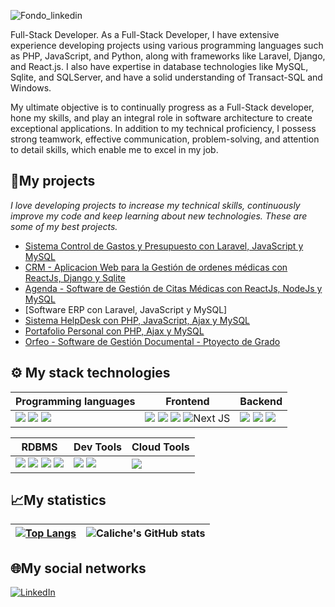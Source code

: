 ![Fondo_linkedin](https://user-images.githubusercontent.com/56748002/189555774-37f47e99-ec27-4b28-b18f-6ebdedc39e75.jpg)

Full-Stack Developer. As a Full-Stack Developer, I have extensive experience developing projects using various programming languages such as PHP, JavaScript, and Python, along with frameworks like Laravel, Django, and React.js. I also have expertise in database technologies like MySQL, Sqlite, and SQLServer, and have a solid understanding of Transact-SQL and Windows.

My ultimate objective is to continually progress as a Full-Stack developer, hone my skills, and play an integral role in software architecture to create exceptional applications. In addition to my technical proficiency, I possess strong teamwork, effective communication, problem-solving, and attention to detail skills, which enable me to excel in my job.


<!--- 🚀 I am part of the best community ever: [**OpenBootcamp**](https://open-bootcamp.com/). -->

## 🚀My projects 

_I love developing projects to increase my technical skills, continuously improve my code and keep learning about new technologies. These are some of my best projects._

- [Sistema Control de Gastos y Presupuesto con Laravel, JavaScript y MySQL](https://drive.google.com/file/d/1O41BjS-XHkbF3xb2TygmfKckuGp2aA6F/view?usp=sharing)
- [CRM - Aplicacion Web para la Gestión de ordenes médicas con ReactJs, Django y Sqlite](https://github.com/CalicheDev/Proyectos_Django_React)
- [Agenda - Software de Gestión de Citas Médicas con ReactJs, NodeJs y MySQL](https://github.com/CalicheDev/material-kit-react)
- [Software ERP con Laravel, JavaScript y MySQL]
- [Sistema HelpDesk con PHP, JavaScript, Ajax y MySQL](https://drive.google.com/file/d/1qvGPAYn3wRkQ8_rmTQxXZF5XvPRrtExi/view?usp=share_link)
- [Portafolio Personal con PHP, Ajax y MySQL](https://github.com/CalicheDev/portafolio_php)
- [Orfeo - Software de Gestión Documental - Ptoyecto de Grado](https://github.com/CalicheDev/Orfeo_5.8-924)

## ⚙ My stack technologies
|Programming languages|Frontend|Backend|
|----|----|----|
| <img src="https://img.shields.io/badge/PHP-000000?style=for-the-badge&logo=php&logoColor=grape"/> <img src="https://img.shields.io/badge/JavaScript-323330?style=for-the-badge&logo=javascript&logoColor=F7DF1E"/> <img src="https://img.shields.io/badge/Python-3776AB?style=for-the-badge&logo=python&logoColor=f7cf38"/>| <img src="https://img.shields.io/badge/React-61DAFB?style=for-the-badge&logo=react&logoColor=black"/> <img src="https://img.shields.io/badge/HTML5-E34F26?style=for-the-badge&logo=html5&logoColor=white"/> <img src="https://img.shields.io/badge/CSS3-1572B6?style=for-the-badge&logo=css3&logoColor=white"/> ![Next JS](https://img.shields.io/badge/Next-black?style=for-the-badge&logo=next.js&logoColor=white)| <img src="https://img.shields.io/badge/Django-092E20?style=for-the-badge&logo=django&logoColor=white"/> <img src="https://img.shields.io/badge/Node.js-339933?style=for-the-badge&logo=nodedotjs&logoColor=white" /> <img src="https://img.shields.io/badge/Laravel-323330?style=for-the-badge&logo=laravel&logoColor=red" /> |

|RDBMS|Dev Tools|Cloud Tools|
|---|---|---|
<img src="https://img.shields.io/badge/SQL%20Server-CC2927?style=for-the-badge&logo=microsoft%20sql%20server&logoColor=white"/> <img src="https://img.shields.io/badge/SQLite-003B57?style=for-the-badge&logo=sqlite&logoColor=white"/> <img src="https://img.shields.io/badge/MySQL-4479A1?style=for-the-badge&logo=mysql&logoColor=white"/> <img src="https://img.shields.io/badge/PostgreSQL-316192?style=for-the-badge&logo=postgresql&logoColor=white"/>|<img src="https://img.shields.io/badge/Git-F05032?style=for-the-badge&logo=git&logoColor=white"/> <img src="https://img.shields.io/badge/Visual%20Studio%20Code-007ACC?style=for-the-badge&logo=visual-studio-code&logoColor=white"/>|<img src="https://img.shields.io/badge/AWS-232F3E?style=for-the-badge&logo=amazonaws&logoColor=white"/>


## 📈My statistics
|[![Top Langs](https://github-readme-stats.vercel.app/api/top-langs/?username=CalicheDev&show_icons=true&theme=city_lights)](https://github.com/CalicheDev/github-readme-stats)|![Caliche's GitHub stats](https://github-readme-stats.vercel.app/api?username=CalicheDev&show_icons=true&theme=city_lights)|
|---|---|

## 🌐My social networks
<a href="https://www.linkedin.com/in/full-stack-carlos-bejarano/" target="_blank">
 <img src="https://img.shields.io/badge/LinkedIn-0077B5?style=for-the-badge&logo=linkedin&logoColor=white" alt="LinkedIn">
</a>

<!-- [![Top Langs](https://github-readme-stats.vercel.app/api/top-langs/?username=CalicheDev&layout=compact)](https://github.com/CalicheDev/github-readme-stats) -->
<!-- <img src="https://img.shields.io/badge/React-20232A?style=for-the-badge&logo=react&logoColor=61DAFB" /> -->
<!-- ![Linux](https://img.shields.io/badge/Linux-FCC624?style=for-the-badge&logo=linux&logoColor=black)![Insomnia](https://img.shields.io/badge/Insomnia-black?style=for-the-badge&logo=insomnia&logoColor=5849BE) <img src="https://img.shields.io/badge/Docker-2CA5E0?style=for-the-badge&logo=docker&logoColor=white"/>
 
|Programming languages |   |
|---                   |---|
|PHP                   |<img src="https://img.shields.io/badge/PHP-000000?style=for-the-badge&logo=php&logoColor=grape"/>|
|JavaScript            |<img src="https://img.shields.io/badge/JavaScript-323330?style=for-the-badge&logo=javascript&logoColor=F7DF1E"/>|
|Python                |<img src="https://img.shields.io/badge/Python-3776AB?style=for-the-badge&logo=python&logoColor=white"/>|

|Frontend    |   |
|---         |---|
|React       |<img src="https://img.shields.io/badge/React-61DAFB?style=for-the-badge&logo=react&logoColor=black"/>|
|HTML5       |<img src="https://img.shields.io/badge/HTML5-E34F26?style=for-the-badge&logo=html5&logoColor=white"/>|
|CSS3        |<img src="https://img.shields.io/badge/CSS3-1572B6?style=for-the-badge&logo=css3&logoColor=white"/>|
|Next.js     |![Next JS](https://img.shields.io/badge/Next-black?style=for-the-badge&logo=next.js&logoColor=white)|

|Backend     |   |
|---         |---|
|Django      |<img src="https://img.shields.io/badge/Django-092E20?style=for-the-badge&logo=django&logoColor=white"/>|
|Node.js     |<img src="https://img.shields.io/badge/Node.js-339933?style=for-the-badge&logo=nodedotjs&logoColor=white"/>|
|Laravel     |<img src="https://img.shields.io/badge/Laravel-323330?style=for-the-badge&logo=laravel&logoColor=red"/>|

|RDBMS|Dev Tools|
|---|---|
<img src="https://img.shields.io/badge/SQL%20Server-CC2927?style=for-the-badge&logo=microsoft%20sql%20server&logoColor=white"/> <img src="https://img.shields.io/badge/SQLite-003B57?style=for-the-badge&logo=sqlite&logoColor=white"/> <img src="https://img.shields.io/badge/PostgreSQL-316192?style=for-the-badge&logo=postgresql&logoColor=white"/>![MySQL](https://img.shields.io/badge/mysql-%2300f.svg?style=for-the-badge&logo=mysql&logoColor=white)|<img src="https://img.shields.io/badge/GIT-E44C30?style=for-the-badge&logo=git&logoColor=white"/>![Visual Studio Code](https://img.shields.io/badge/Visual%20Studio%20Code-0078d7.svg?style=for-the-badge&logo=visual-studio-code&logoColor=white) |-->


<!-- <script src="https://platform.linkedin.com/badges/js/profile.js" async defer type="text/javascript"></script>
<div class="badge-base LI-profile-badge" data-locale="es_ES" data-size="medium" data-theme="light" data-type="VERTICAL" data-vanity="full-stack-carlos-bejarano" data-version="v1"><a class="badge-base__link LI-simple-link" href="https://co.linkedin.com/in/full-stack-carlos-bejarano?trk=profile-badge">Carlos Alberto Bejarano Barbosa</a></div> -->
              

<!---
CalicheDev/CalicheDev is a ✨ special ✨ repository because its `README.md` (this file) appears on your GitHub profile.
You can click the Preview link to take a look at your changes.
--->
